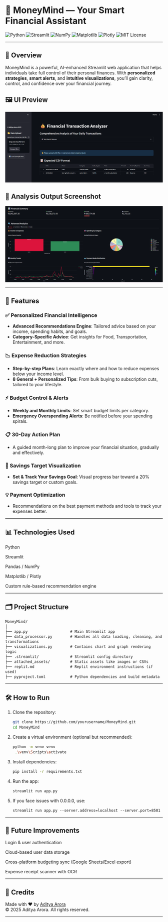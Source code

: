 # 💸 MoneyMind — Your Smart Financial Assistant

![Python](https://img.shields.io/badge/Python-3.12-blue?logo=python&logoColor=white)
![Streamlit](https://img.shields.io/badge/Streamlit-%23FF4B4B?style=for-the-badge&logo=streamlit&logoColor=white)
![NumPy](https://img.shields.io/badge/NumPy-1.x-blue?logo=numpy)
![Matplotlib](https://img.shields.io/badge/Matplotlib-3.x-orange?logo=matplotlib)
![Plotly](https://img.shields.io/badge/Plotly-%231E88E5?style=for-the-badge&logo=plotly&logoColor=white)
![MIT License](https://img.shields.io/badge/License-MIT-green.svg?style=for-the-badge)

---

## 🚀 Overview

MoneyMind is a powerful, AI-enhanced Streamlit web application that helps individuals take full control of their personal finances. With **personalized strategies**, **smart alerts**, and **intuitive visualizations**, you’ll gain clarity, control, and confidence over your financial journey.

## 🖼️ UI Preview

![App Screenshot](static/ui_screenshot.png)

## 🎯 Analysis Output Screenshot

![Prediction Result](static/prediction_screenshot.png)

---

## 🧩 Features

### ✅ Personalized Financial Intelligence
- **Advanced Recommendations Engine**: Tailored advice based on your income, spending habits, and goals.
- **Category-Specific Advice**: Get insights for Food, Transportation, Entertainment, and more.

### 📉 Expense Reduction Strategies
- **Step-by-step Plans**: Learn exactly where and how to reduce expenses below your income level.
- **8 General + Personalized Tips**: From bulk buying to subscription cuts, tailored to your lifestyle.

### ⚡ Budget Control & Alerts
- **Weekly and Monthly Limits**: Set smart budget limits per category.
- **Emergency Overspending Alerts**: Be notified before your spending spirals.

### 📋 30-Day Action Plan
- A guided month-long plan to improve your financial situation, gradually and effectively.

### 🎯 Savings Target Visualization
- **Set & Track Your Savings Goal**: Visual progress bar toward a 20% savings target or custom goals.

### 💡 Payment Optimization
- Recommendations on the best payment methods and tools to track your expenses better.

---

## 📊 Technologies Used

Python

Streamlit

Pandas / NumPy

Matplotlib / Plotly

Custom rule-based recommendation engine

---

## 🗂️ Project Structure

```
MoneyMind/
│
├── app.py                   # Main Streamlit app
├── data_processor.py        # Handles all data loading, cleaning, and transformations
├── visualizations.py        # Contains chart and graph rendering logic
├── .streamlit/              # Streamlit config directory
├── attached_assets/         # Static assets like images or CSVs
├── replit.md                # Replit environment instructions (if used)
├── pyproject.toml           # Python dependencies and build metadata
```

---

## 🛠️ How to Run

1. Clone the repository:
   ```bash
   git clone https://github.com/yourusername/MoneyMind.git
   cd MoneyMind
   ```

2. Create a virtual environment (optional but recommended):
   ```bash
   python -m venv venv
    .\venv\Scripts\activate
   ```

3. Install dependencies:
   ```bash
   pip install -r requirements.txt
   ```

4. Run the app:
   ```bash
   streamlit run app.py
   ```

5. If you face issues with 0.0.0.0, use:
   ```
   streamlit run app.py --server.address=localhost --server.port=8501
   ```
---
## 📌 Future Improvements

Login & user authentication

Cloud-based user data storage

Cross-platform budgeting sync (Google Sheets/Excel export)

Expense receipt scanner with OCR

---

## 🙌 Credits

Made with ❤️ by [Aditya Arora](https://www.linkedin.com/in/NeuralAditya)  
&copy; 2025 Aditya Arora. All rights reserved.

---
